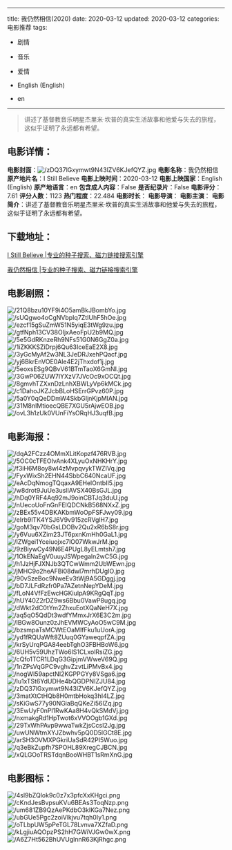
---
title: 我仍然相信(2020)
date: 2020-03-12
updated: 2020-03-12
categories: 电影推荐
tags:
- 剧情
- 音乐
- 爱情

- English (English)
- en
---


> 讲述了基督教音乐明星杰里米·坎普的真实生活故事和他爱与失去的旅程，这似乎证明了永远都有希望。

## **电影详情**：

**电影封面**：<img src="https://image.tmdb.org/t/p/w200/zDQ37lGxymwt9N43lZV6KJefQYZ.jpg" alt="/zDQ37lGxymwt9N43lZV6KJefQYZ.jpg" title="/zDQ37lGxymwt9N43lZV6KJefQYZ.jpg">
**电影名称**：我仍然相信
**原产地片名**：I Still Believe
**电影上映时间**：2020-03-12
**电影上映国家**：English (English)
**原产地语言**：en
**包含成人内容**：False
**是否纪录片**：False
**电影评分**：7.61
**评分人数**：1123
**热门程度**：22.484
**电影时长**：
**电影导演**：
**电影主演**：
**电影简介**：讲述了基督教音乐明星杰里米·坎普的真实生活故事和他爱与失去的旅程，这似乎证明了永远都有希望。

## **下载地址**：
[I Still Believe |专业的种子搜索、磁力链接搜索引擎](https://movie.amd794.com:2083/?search=I%20Still%20Believe&ordering=&mode=match_phrase&page_size=10&page=1)

[我仍然相信 |专业的种子搜索、磁力链接搜索引擎](https://movie.amd794.com:2083/?search=%E6%88%91%E4%BB%8D%E7%84%B6%E7%9B%B8%E4%BF%A1&ordering=&mode=match_phrase&page_size=10&page=1)
 

## **电影剧照**：
<img src="https://image.tmdb.org/t/p/original/21Q8bzu10YF9i4O5amBkJBombYo.jpg" alt="/21Q8bzu10YF9i4O5amBkJBombYo.jpg" title="/21Q8bzu10YF9i4O5amBkJBombYo.jpg"><img src="https://image.tmdb.org/t/p/original/sUQgwo4oCgNVbpIq7ZtIUhF5hOe.jpg" alt="/sUQgwo4oCgNVbpIq7ZtIUhF5hOe.jpg" title="/sUQgwo4oCgNVbpIq7ZtIUhF5hOe.jpg"><img src="https://image.tmdb.org/t/p/original/ezcf15gSuZmW51N5yiqE3tWg9zu.jpg" alt="/ezcf15gSuZmW51N5yiqE3tWg9zu.jpg" title="/ezcf15gSuZmW51N5yiqE3tWg9zu.jpg"><img src="https://image.tmdb.org/t/p/original/gtfNph13CV38OIjxAeoFpU2b9MQ.jpg" alt="/gtfNph13CV38OIjxAeoFpU2b9MQ.jpg" title="/gtfNph13CV38OIjxAeoFpU2b9MQ.jpg"><img src="https://image.tmdb.org/t/p/original/5e5GdRKnzeRh9NFs51G0N6GgZ0a.jpg" alt="/5e5GdRKnzeRh9NFs51G0N6GgZ0a.jpg" title="/5e5GdRKnzeRh9NFs51G0N6GgZ0a.jpg"><img src="https://image.tmdb.org/t/p/original/1iZKKKSZiDrpj6Qu63IceEaE2X8.jpg" alt="/1iZKKKSZiDrpj6Qu63IceEaE2X8.jpg" title="/1iZKKKSZiDrpj6Qu63IceEaE2X8.jpg"><img src="https://image.tmdb.org/t/p/original/3yGcMyAf2w3NL3JeDRJxehPQacf.jpg" alt="/3yGcMyAf2w3NL3JeDRJxehPQacf.jpg" title="/3yGcMyAf2w3NL3JeDRJxehPQacf.jpg"><img src="https://image.tmdb.org/t/p/original/yj6BkrEnVOE0Ale4E2jThxdof1j.jpg" alt="/yj6BkrEnVOE0Ale4E2jThxdof1j.jpg" title="/yj6BkrEnVOE0Ale4E2jThxdof1j.jpg"><img src="https://image.tmdb.org/t/p/original/5eoxsESg9QBvV61BTmTaoX6GmNI.jpg" alt="/5eoxsESg9QBvV61BTmTaoX6GmNI.jpg" title="/5eoxsESg9QBvV61BTmTaoX6GmNI.jpg"><img src="https://image.tmdb.org/t/p/original/3GwP06ZUW7lYXzV7JVcOc9xOCQt.jpg" alt="/3GwP06ZUW7lYXzV7JVcOc9xOCQt.jpg" title="/3GwP06ZUW7lYXzV7JVcOc9xOCQt.jpg"><img src="https://image.tmdb.org/t/p/original/8gmvhTZXxnDzLnhXBWLyVp6kMCk.jpg" alt="/8gmvhTZXxnDzLnhXBWLyVp6kMCk.jpg" title="/8gmvhTZXxnDzLnhXBWLyVp6kMCk.jpg"><img src="https://image.tmdb.org/t/p/original/c1DahoJKZJcbBLoHSErrGPvz60P.jpg" alt="/c1DahoJKZJcbBLoHSErrGPvz60P.jpg" title="/c1DahoJKZJcbBLoHSErrGPvz60P.jpg"><img src="https://image.tmdb.org/t/p/original/5a0Y0qQeDDmW4SkbGIjnKjpMIAN.jpg" alt="/5a0Y0qQeDDmW4SkbGIjnKjpMIAN.jpg" title="/5a0Y0qQeDDmW4SkbGIjnKjpMIAN.jpg"><img src="https://image.tmdb.org/t/p/original/31M8nlMtioecQBE7XGU5rAjwEOB.jpg" alt="/31M8nlMtioecQBE7XGU5rAjwEOB.jpg" title="/31M8nlMtioecQBE7XGU5rAjwEOB.jpg"><img src="https://image.tmdb.org/t/p/original/ovL3h1zUk0VUnFiYsORqHJ3uqfB.jpg" alt="/ovL3h1zUk0VUnFiYsORqHJ3uqfB.jpg" title="/ovL3h1zUk0VUnFiYsORqHJ3uqfB.jpg">

## **电影海报**：
<img src="https://image.tmdb.org/t/p/original/dqA2FCzz4OMmXLitKopzf476RVB.jpg" alt="/dqA2FCzz4OMmXLitKopzf476RVB.jpg" title="/dqA2FCzz4OMmXLitKopzf476RVB.jpg"><img src="https://image.tmdb.org/t/p/original/5OC0cTFEOIvAnk4XLyuOxNHKHrY.jpg" alt="/5OC0cTFEOIvAnk4XLyuOxNHKHrY.jpg" title="/5OC0cTFEOIvAnk4XLyuOxNHKHrY.jpg"><img src="https://image.tmdb.org/t/p/original/f3iH6M8oy8wI4zMvpqvykTWZIVq.jpg" alt="/f3iH6M8oy8wI4zMvpqvykTWZIVq.jpg" title="/f3iH6M8oy8wI4zMvpqvykTWZIVq.jpg"><img src="https://image.tmdb.org/t/p/original/FyxWixSh2EHN44SbbC640NcaUF.jpg" alt="/FyxWixSh2EHN44SbbC640NcaUF.jpg" title="/FyxWixSh2EHN44SbbC640NcaUF.jpg"><img src="https://image.tmdb.org/t/p/original/eAcDqNmogTQqaxA9EHelOntbIl5.jpg" alt="/eAcDqNmogTQqaxA9EHelOntbIl5.jpg" title="/eAcDqNmogTQqaxA9EHelOntbIl5.jpg"><img src="https://image.tmdb.org/t/p/original/w8drot9JuUe3uslIAVSX40BsGJL.jpg" alt="/w8drot9JuUe3uslIAVSX40BsGJL.jpg" title="/w8drot9JuUe3uslIAVSX40BsGJL.jpg"><img src="https://image.tmdb.org/t/p/original/hDq0YRF4Aq92mJ9oinCBTJq3duU.jpg" alt="/hDq0YRF4Aq92mJ9oinCBTJq3duU.jpg" title="/hDq0YRF4Aq92mJ9oinCBTJq3duU.jpg"><img src="https://image.tmdb.org/t/p/original/nUecoUoFnGnFElQDCNkB568NXxZ.jpg" alt="/nUecoUoFnGnFElQDCNkB568NXxZ.jpg" title="/nUecoUoFnGnFElQDCNkB568NXxZ.jpg"><img src="https://image.tmdb.org/t/p/original/zBEx55v4DBKAKbmWoOpFSFJwy09.jpg" alt="/zBEx55v4DBKAKbmWoOpFSFJwy09.jpg" title="/zBEx55v4DBKAKbmWoOpFSFJwy09.jpg"><img src="https://image.tmdb.org/t/p/original/eIrb9lTK4YSJ6V9v915zcRVglH7.jpg" alt="/eIrb9lTK4YSJ6V9v915zcRVglH7.jpg" title="/eIrb9lTK4YSJ6V9v915zcRVglH7.jpg"><img src="https://image.tmdb.org/t/p/original/goM3qv70bGsLDOBv2Qu2xR6bS8r.jpg" alt="/goM3qv70bGsLDOBv2Qu2xR6bS8r.jpg" title="/goM3qv70bGsLDOBv2Qu2xR6bS8r.jpg"><img src="https://image.tmdb.org/t/p/original/y6Vuu6XZim23JT6pxnKmHh0GaL1.jpg" alt="/y6Vuu6XZim23JT6pxnKmHh0GaL1.jpg" title="/y6Vuu6XZim23JT6pxnKmHh0GaL1.jpg"><img src="https://image.tmdb.org/t/p/original/lZWgei1Yceiuojxc7lO07WkwJrM.jpg" alt="/lZWgei1Yceiuojxc7lO07WkwJrM.jpg" title="/lZWgei1Yceiuojxc7lO07WkwJrM.jpg"><img src="https://image.tmdb.org/t/p/original/9zBiywCy49N6E4PUgL8yELmtsh7.jpg" alt="/9zBiywCy49N6E4PUgL8yELmtsh7.jpg" title="/9zBiywCy49N6E4PUgL8yELmtsh7.jpg"><img src="https://image.tmdb.org/t/p/original/1OkENaEgV0uuyJSWpegaln2wC5G.jpg" alt="/1OkENaEgV0uuyJSWpegaln2wC5G.jpg" title="/1OkENaEgV0uuyJSWpegaln2wC5G.jpg"><img src="https://image.tmdb.org/t/p/original/h1JzHjFJXNJb3QTCwWmm2UbWEwn.jpg" alt="/h1JzHjFJXNJb3QTCwWmm2UbWEwn.jpg" title="/h1JzHjFJXNJb3QTCwWmm2UbWEwn.jpg"><img src="https://image.tmdb.org/t/p/original/jMHC9o2heAFBi08dwl7mrhDUgIO.jpg" alt="/jMHC9o2heAFBi08dwl7mrhDUgIO.jpg" title="/jMHC9o2heAFBi08dwl7mrhDUgIO.jpg"><img src="https://image.tmdb.org/t/p/original/90vSzeBoc9NweEv3tWj9A5GDggj.jpg" alt="/90vSzeBoc9NweEv3tWj9A5GDggj.jpg" title="/90vSzeBoc9NweEv3tWj9A5GDggj.jpg"><img src="https://image.tmdb.org/t/p/original/bD7JLFdRzfr0Pa7AZetnNepYDeM.jpg" alt="/bD7JLFdRzfr0Pa7AZetnNepYDeM.jpg" title="/bD7JLFdRzfr0Pa7AZetnNepYDeM.jpg"><img src="https://image.tmdb.org/t/p/original/fLoN4VfFzEwcHGKiulpA9KRgQqT.jpg" alt="/fLoN4VfFzEwcHGKiulpA9KRgQqT.jpg" title="/fLoN4VfFzEwcHGKiulpA9KRgQqT.jpg"><img src="https://image.tmdb.org/t/p/original/hUY40Z2rDZ9ws6Bbu0VawP8ugq.jpg" alt="/hUY40Z2rDZ9ws6Bbu0VawP8ugq.jpg" title="/hUY40Z2rDZ9ws6Bbu0VawP8ugq.jpg"><img src="https://image.tmdb.org/t/p/original/dWkt2dC0tYm2ZhxuEotXQaNeH7X.jpg" alt="/dWkt2dC0tYm2ZhxuEotXQaNeH7X.jpg" title="/dWkt2dC0tYm2ZhxuEotXQaNeH7X.jpg"><img src="https://image.tmdb.org/t/p/original/aq5qO5QdDt3wdfYMmxJrX6E3C2m.jpg" alt="/aq5qO5QdDt3wdfYMmxJrX6E3C2m.jpg" title="/aq5qO5QdDt3wdfYMmxJrX6E3C2m.jpg"><img src="https://image.tmdb.org/t/p/original/lBGw8Ounz0zJhEVMWCyAoO5wC9M.jpg" alt="/lBGw8Ounz0zJhEVMWCyAoO5wC9M.jpg" title="/lBGw8Ounz0zJhEVMWCyAoO5wC9M.jpg"><img src="https://image.tmdb.org/t/p/original/bzsmpaTsMCWtEOaMIfFku1uUorA.jpg" alt="/bzsmpaTsMCWtEOaMIfFku1uUorA.jpg" title="/bzsmpaTsMCWtEOaMIfFku1uUorA.jpg"><img src="https://image.tmdb.org/t/p/original/yd1fRQUaWft8ZUuq0GYaweqpfZA.jpg" alt="/yd1fRQUaWft8ZUuq0GYaweqpfZA.jpg" title="/yd1fRQUaWft8ZUuq0GYaweqpfZA.jpg"><img src="https://image.tmdb.org/t/p/original/krSyUrqPGA84eebTghO3FBHBoW6.jpg" alt="/krSyUrqPGA84eebTghO3FBHBoW6.jpg" title="/krSyUrqPGA84eebTghO3FBHBoW6.jpg"><img src="https://image.tmdb.org/t/p/original/6UH5v59UhzTWo6IS1CLxolRsiZG.jpg" alt="/6UH5v59UhzTWo6IS1CLxolRsiZG.jpg" title="/6UH5v59UhzTWo6IS1CLxolRsiZG.jpg"><img src="https://image.tmdb.org/t/p/original/cQfo1TCR1LDqG3GipjmVWweV69Q.jpg" alt="/cQfo1TCR1LDqG3GipjmVWweV69Q.jpg" title="/cQfo1TCR1LDqG3GipjmVWweV69Q.jpg"><img src="https://image.tmdb.org/t/p/original/1nZPsVqGPC9vghvZzvtLiPMvBx4.jpg" alt="/1nZPsVqGPC9vghvZzvtLiPMvBx4.jpg" title="/1nZPsVqGPC9vghvZzvtLiPMvBx4.jpg"><img src="https://image.tmdb.org/t/p/original/nogWI59apctNI2KGPPGYy8VSga6.jpg" alt="/nogWI59apctNI2KGPPGYy8VSga6.jpg" title="/nogWI59apctNI2KGPPGYy8VSga6.jpg"><img src="https://image.tmdb.org/t/p/original/lu1xTSt6YdUDHe4bQGDPNIZJU84.jpg" alt="/lu1xTSt6YdUDHe4bQGDPNIZJU84.jpg" title="/lu1xTSt6YdUDHe4bQGDPNIZJU84.jpg"><img src="https://image.tmdb.org/t/p/original/zDQ37lGxymwt9N43lZV6KJefQYZ.jpg" alt="/zDQ37lGxymwt9N43lZV6KJefQYZ.jpg" title="/zDQ37lGxymwt9N43lZV6KJefQYZ.jpg"><img src="https://image.tmdb.org/t/p/original/3matXtCtHQb8H0mtbHokq3hI4LZ.jpg" alt="/3matXtCtHQb8H0mtbHokq3hI4LZ.jpg" title="/3matXtCtHQb8H0mtbHokq3hI4LZ.jpg"><img src="https://image.tmdb.org/t/p/original/sKiGwS77y90NGiaBqQKeZi56lZq.jpg" alt="/sKiGwS77y90NGiaBqQKeZi56lZq.jpg" title="/sKiGwS77y90NGiaBqQKeZi56lZq.jpg"><img src="https://image.tmdb.org/t/p/original/3EwUyF0nPl1RwKAa8H4vQkSMdVj.jpg" alt="/3EwUyF0nPl1RwKAa8H4vQkSMdVj.jpg" title="/3EwUyF0nPl1RwKAa8H4vQkSMdVj.jpg"><img src="https://image.tmdb.org/t/p/original/nxmakgRd1HpTwot6xVVOOgb1GXd.jpg" alt="/nxmakgRd1HpTwot6xVVOOgb1GXd.jpg" title="/nxmakgRd1HpTwot6xVVOOgb1GXd.jpg"><img src="https://image.tmdb.org/t/p/original/29TxWhPAvp9wwaTwkZjsCcsI2Jg.jpg" alt="/29TxWhPAvp9wwaTwkZjsCcsI2Jg.jpg" title="/29TxWhPAvp9wwaTwkZjsCcsI2Jg.jpg"><img src="https://image.tmdb.org/t/p/original/uwUNWtmXYJZbwhv5pQ0D5lGCt8E.jpg" alt="/uwUNWtmXYJZbwhv5pQ0D5lGCt8E.jpg" title="/uwUNWtmXYJZbwhv5pQ0D5lGCt8E.jpg"><img src="https://image.tmdb.org/t/p/original/arSH3OVMXPGkriUaSdR42PI5Wuo.jpg" alt="/arSH3OVMXPGkriUaSdR42PI5Wuo.jpg" title="/arSH3OVMXPGkriUaSdR42PI5Wuo.jpg"><img src="https://image.tmdb.org/t/p/original/q3eBkZupfh7SPOHL89XregCJBCN.jpg" alt="/q3eBkZupfh7SPOHL89XregCJBCN.jpg" title="/q3eBkZupfh7SPOHL89XregCJBCN.jpg"><img src="https://image.tmdb.org/t/p/original/xQLGOoTRSTdqnBooWHBT1sRmXnG.jpg" alt="/xQLGOoTRSTdqnBooWHBT1sRmXnG.jpg" title="/xQLGOoTRSTdqnBooWHBT1sRmXnG.jpg">

## **电影图标**：
<img src="https://image.tmdb.org/t/p/original/4sl9bZQlok9c0z7x3pfcXxKHgci.png" alt="/4sl9bZQlok9c0z7x3pfcXxKHgci.png" title="/4sl9bZQlok9c0z7x3pfcXxKHgci.png"><img src="https://image.tmdb.org/t/p/original/cKndJesBvpsuKVu6BEAs3ToqNzp.png" alt="/cKndJesBvpsuKVu6BEAs3ToqNzp.png" title="/cKndJesBvpsuKVu6BEAs3ToqNzp.png"><img src="https://image.tmdb.org/t/p/original/um681ZB9QzAePKdbO3klKGa7Nez.png" alt="/um681ZB9QzAePKdbO3klKGa7Nez.png" title="/um681ZB9QzAePKdbO3klKGa7Nez.png"><img src="https://image.tmdb.org/t/p/original/ubGUe5Pgc2zoiVlkjvu7tqh0Iy1.png" alt="/ubGUe5Pgc2zoiVlkjvu7tqh0Iy1.png" title="/ubGUe5Pgc2zoiVlkjvu7tqh0Iy1.png"><img src="https://image.tmdb.org/t/p/original/oTLbpUW5pPeTGL78Lvnva7XZfaD.png" alt="/oTLbpUW5pPeTGL78Lvnva7XZfaD.png" title="/oTLbpUW5pPeTGL78Lvnva7XZfaD.png"><img src="https://image.tmdb.org/t/p/original/kLgjiuAQOpzPS2hH7GWiVJGw0wX.png" alt="/kLgjiuAQOpzPS2hH7GWiVJGw0wX.png" title="/kLgjiuAQOpzPS2hH7GWiVJGw0wX.png"><img src="https://image.tmdb.org/t/p/original/A6Z7Ht562BhUVUglnnR63KjRhgc.png" alt="/A6Z7Ht562BhUVUglnnR63KjRhgc.png" title="/A6Z7Ht562BhUVUglnnR63KjRhgc.png">
